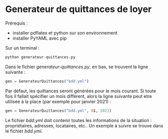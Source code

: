 # Generateur de quittances de loyer
Prérequis :
- installer pdflatex et python sur son environnement
- installer PyYAML avec pip

Sur un terminal :
```python
python generateur-quittances.py
```

Dans le fichier *generateur-quittances.py*, en bas, se trouvent la ligne suivante :
```python
gen = GenerateurQuittances("bdd.yml")
```

Par défaut, les quittances seront générées pour le mois courant. Si toute fois il fallait spécifier un mois différent, alors la ligne suivante peut etre utilisée à la place (par exemple pour janvier 2021) :
```python
gen = GenerateurQuittances("bdd.yml", 01, 2021)

```
Le fichier *bdd.yml* doit contenir toutes les informations de la situation : propriétaires, adresses, locataires, etc..
Un exemple à suivre se trouve dans le fichier *bdd.yml*.
